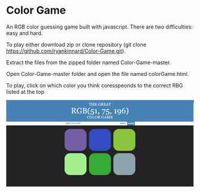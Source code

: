 <h1>Color Game</h1>

An RGB color guessing game built with javascript. There are two difficulties: easy and hard.

To play either download zip or clone repository (git clone https://github.com/ryankinnard/Color-Game.git). 

Extract the files from the zipped folder named Color-Game-master. 

Open Color-Game-master folder and open the file named colorGame.html.

To play, click on which color you think coresspeonds to the correct RBG listed at the top

![Screenshot](https://github.com/ryankinnard/Color-Game/blob/master/RBG.png)


